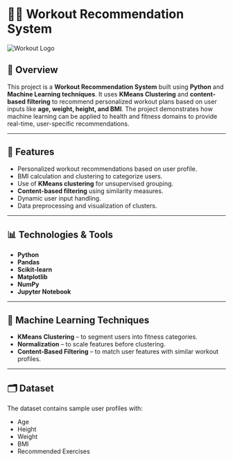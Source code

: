 # 🏋️‍♂️ Workout Recommendation System
![Workout Logo]()

## 📌 Overview
This project is a **Workout Recommendation System** built using **Python** and **Machine Learning techniques**. It uses **KMeans Clustering** and **content-based filtering** to recommend personalized workout plans based on user inputs like **age, weight, height, and BMI**. The project demonstrates how machine learning can be applied to health and fitness domains to provide real-time, user-specific recommendations.

---

## 🚀 Features
- Personalized workout recommendations based on user profile.
- BMI calculation and clustering to categorize users.
- Use of **KMeans clustering** for unsupervised grouping.
- **Content-based filtering** using similarity measures.
- Dynamic user input handling.
- Data preprocessing and visualization of clusters.

---

## 📊 Technologies & Tools
- **Python**
- **Pandas**
- **Scikit-learn**
- **Matplotlib**
- **NumPy**
- **Jupyter Notebook**

---

## 🧠 Machine Learning Techniques
- **KMeans Clustering** – to segment users into fitness categories.
- **Normalization** – to scale features before clustering.
- **Content-Based Filtering** – to match user features with similar workout profiles.

---

## 🗂️ Dataset
The dataset contains sample user profiles with:
- Age  
- Height  
- Weight  
- BMI  
- Recommended Exercises

